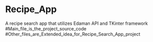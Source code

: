 # Recipe_App
A recipe search app that utilizes Edaman API and TKinter framework
#Main_file_is_the_project_source_code
#Other_files_are_Extended_idea_for_Recipe_Search_App_project
